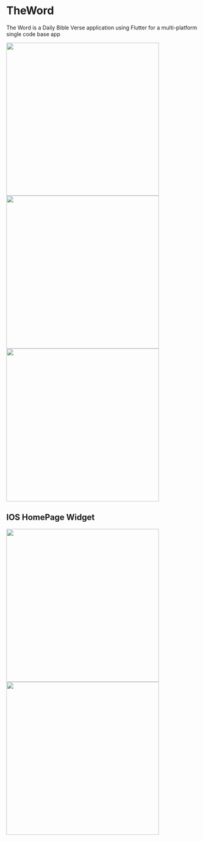 # TheWord
The Word is a Daily Bible Verse application using Flutter for a multi-platform single code base app

<img src="https://github.com/user-attachments/assets/21264e50-58c9-4963-9952-6d08d6554fe6" width="400">
<img src="https://github.com/user-attachments/assets/c7c5d6af-f2c8-4629-9346-897c8555d666" width="400">
<img src="https://github.com/user-attachments/assets/99925d2a-a27f-4444-9017-b6b26f3e68da" width="400">

## IOS HomePage Widget
<img src="https://github.com/user-attachments/assets/68aeb900-c286-46f1-8ad5-d14a5e4d89b8" width="400">
<img src="https://github.com/user-attachments/assets/118c7c18-b894-4159-ac20-6300ebd3692b" width="400">


